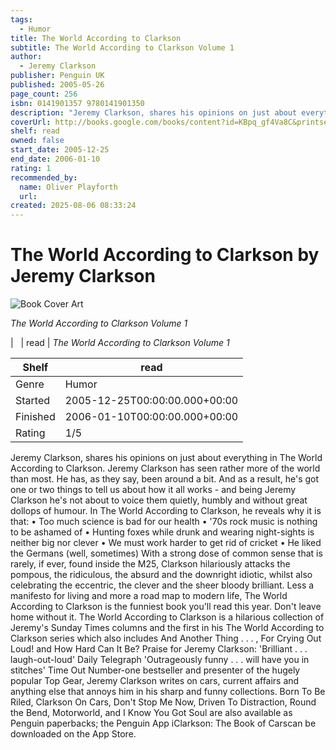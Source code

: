 ```yaml
---
tags:
  - Humor
title: The World According to Clarkson
subtitle: The World According to Clarkson Volume 1
author:
  - Jeremy Clarkson
publisher: Penguin UK
published: 2005-05-26
page_count: 256
isbn: 0141901357 9780141901350
description: "Jeremy Clarkson, shares his opinions on just about everything in The World According to Clarkson. Jeremy Clarkson has seen rather more of the world than most. He has, as they say, been around a bit. And as a result, he's got one or two things to tell us about how it all works - and being Jeremy Clarkson he's not about to voice them quietly, humbly and without great dollops of humour. In The World According to Clarkson, he reveals why it is that: • Too much science is bad for our health • '70s rock music is nothing to be ashamed of • Hunting foxes while drunk and wearing night-sights is neither big nor clever • We must work harder to get rid of cricket • He liked the Germans (well, sometimes) With a strong dose of common sense that is rarely, if ever, found inside the M25, Clarkson hilariously attacks the pompous, the ridiculous, the absurd and the downright idiotic, whilst also celebrating the eccentric, the clever and the sheer bloody brilliant. Less a manifesto for living and more a road map to modern life, The World According to Clarkson is the funniest book you'll read this year. Don't leave home without it. The World According to Clarkson is a hilarious collection of Jeremy's Sunday Times columns and the first in his The World According to Clarkson series which also includes And Another Thing . . . , For Crying Out Loud! and How Hard Can It Be? Praise for Jeremy Clarkson: 'Brilliant . . . laugh-out-loud' Daily Telegraph 'Outrageously funny . . . will have you in stitches' Time Out Number-one bestseller and presenter of the hugely popular Top Gear, Jeremy Clarkson writes on cars, current affairs and anything else that annoys him in his sharp and funny collections. Born To Be Riled, Clarkson On Cars, Don't Stop Me Now, Driven To Distraction, Round the Bend, Motorworld, and I Know You Got Soul are also available as Penguin paperbacks; the Penguin App iClarkson: The Book of Carscan be downloaded on the App Store."
coverUrl: http://books.google.com/books/content?id=KBpq_gf4Va8C&printsec=frontcover&img=1&zoom=1&source=gbs_api
shelf: read
owned: false
start_date: 2005-12-25
end_date: 2006-01-10
rating: 1
recommended_by:
  name: Oliver Playforth
  url:
created: 2025-08-06 08:33:24
---
```


# The World According to Clarkson by Jeremy Clarkson

![Book Cover Art](http://books.google.com/books/content?id=KBpq_gf4Va8C&printsec=frontcover&img=1&zoom=1&source=gbs_api)

_The World According to Clarkson Volume 1_


| &nbsp; | read | _The World According to Clarkson Volume 1_

| Shelf | read |
| --- | --- |
| Genre | Humor |
| Started | 2005-12-25T00:00:00.000+00:00 |
| Finished | 2006-01-10T00:00:00.000+00:00 |
| Rating | 1/5 |

Jeremy Clarkson, shares his opinions on just about everything in The World According to Clarkson. Jeremy Clarkson has seen rather more of the world than most. He has, as they say, been around a bit. And as a result, he's got one or two things to tell us about how it all works - and being Jeremy Clarkson he's not about to voice them quietly, humbly and without great dollops of humour. In The World According to Clarkson, he reveals why it is that: • Too much science is bad for our health • '70s rock music is nothing to be ashamed of • Hunting foxes while drunk and wearing night-sights is neither big nor clever • We must work harder to get rid of cricket • He liked the Germans (well, sometimes) With a strong dose of common sense that is rarely, if ever, found inside the M25, Clarkson hilariously attacks the pompous, the ridiculous, the absurd and the downright idiotic, whilst also celebrating the eccentric, the clever and the sheer bloody brilliant. Less a manifesto for living and more a road map to modern life, The World According to Clarkson is the funniest book you'll read this year. Don't leave home without it. The World According to Clarkson is a hilarious collection of Jeremy's Sunday Times columns and the first in his The World According to Clarkson series which also includes And Another Thing . . . , For Crying Out Loud! and How Hard Can It Be? Praise for Jeremy Clarkson: 'Brilliant . . . laugh-out-loud' Daily Telegraph 'Outrageously funny . . . will have you in stitches' Time Out Number-one bestseller and presenter of the hugely popular Top Gear, Jeremy Clarkson writes on cars, current affairs and anything else that annoys him in his sharp and funny collections. Born To Be Riled, Clarkson On Cars, Don't Stop Me Now, Driven To Distraction, Round the Bend, Motorworld, and I Know You Got Soul are also available as Penguin paperbacks; the Penguin App iClarkson: The Book of Carscan be downloaded on the App Store.
